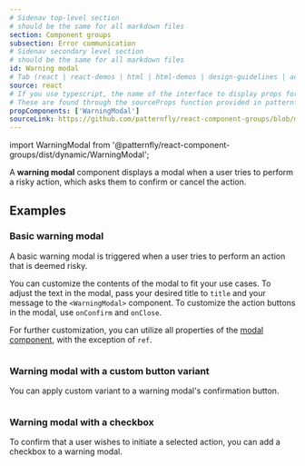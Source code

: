 ```yaml
---
# Sidenav top-level section
# should be the same for all markdown files
section: Component groups
subsection: Error communication
# Sidenav secondary level section
# should be the same for all markdown files
id: Warning modal
# Tab (react | react-demos | html | html-demos | design-guidelines | accessibility)
source: react
# If you use typescript, the name of the interface to display props for
# These are found through the sourceProps function provided in patternfly-docs.source.js
propComponents: ['WarningModal']
sourceLink: https://github.com/patternfly/react-component-groups/blob/main/packages/module/patternfly-docs/content/extensions/component-groups/examples/WarningModal/WarningModal.md
---
```


import WarningModal from '@patternfly/react-component-groups/dist/dynamic/WarningModal';

A **warning modal** component displays a modal when a user tries to perform a risky action, which asks them to confirm or cancel the action.

## Examples

### Basic warning modal

A basic warning modal is triggered when a user tries to perform an action that is deemed risky. 

You can customize the contents of the modal to fit your use cases. To adjust the text in the modal, pass your desired title to `title` and your message to the `<WarningModal>` component. To customize the action buttons in the modal, use `onConfirm` and `onClose`. 

For further customization, you can utilize all properties of the [modal component](/components/modal), with the exception of `ref`.

```js file="./WarningModalExample.tsx"

```

### Warning modal with a custom button variant

You can apply custom variant to a warning modal's confirmation button.

```js file="./WarningModalDangerExample.tsx"

```


### Warning modal with a checkbox

To confirm that a user wishes to initiate a selected action, you can add a checkbox to a warning modal.

```js file="./WarningModalCheckboxExample.tsx"

```

